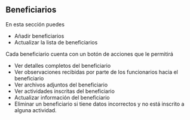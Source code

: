 ## Beneficiarios

En esta sección puedes

* Añadir beneficiarios
* Actualizar la lista de beneficiarios

Cada beneficiario cuenta con un botón de acciones que le permitirá

* Ver detalles completos del beneficiario
* Ver observaciones recibidas por parte de los funcionarios hacia el beneficiario
* Ver archivos adjuntos del beneficiario
* Ver actividades inscritas del beneficiario
* Actualizar información del beneficiario
* Eliminar un beneficiario si tiene datos incorrectos y no está inscrito a alguna actividad.